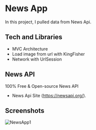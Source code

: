 # News App

In this project, I pulled data from News Api.


## Tech and Libraries

 - MVC Architecture
 - Load image from url with KingFisher
 - Network with UrlSession

  
## News API

100% Free & Open-source News API

- News Api Site (https://newsapi.org/).


## Screenshots

  
![NewsApp1](https://user-images.githubusercontent.com/106486885/184852308-97d7b22a-7f1a-4026-ac4a-e5e1799cb4bc.jpeg)
